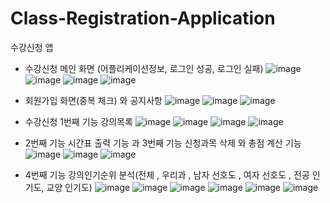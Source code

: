 # Class-Registration-Application
수강신청 앱

* 수강신청 메인 화면 (어플리케이션정보, 로그인 성공, 로그인 실패)
![image](https://user-images.githubusercontent.com/34269126/77844473-2ffed980-71e2-11ea-809c-69282508cdf7.png)
![image](https://user-images.githubusercontent.com/34269126/77844494-4efd6b80-71e2-11ea-9c95-77caab8c6e37.png)
![image](https://user-images.githubusercontent.com/34269126/77844503-5ae92d80-71e2-11ea-98bf-3f0a6989d1a7.png)
![image](https://user-images.githubusercontent.com/34269126/77844510-60467800-71e2-11ea-9b1c-d0270cc2fcd5.png)

* 회원가입 화면(중복 체크) 와 공지사항 
![image](https://user-images.githubusercontent.com/34269126/77844520-748a7500-71e2-11ea-8ad0-314c2319a4ce.png)
![image](https://user-images.githubusercontent.com/34269126/77844528-7bb18300-71e2-11ea-8f59-489f0f0b8719.png)
![image](https://user-images.githubusercontent.com/34269126/77844532-80763700-71e2-11ea-858b-6449ae2b474c.png)

* 수강신청 1번째 기능 강의목록 
![image](https://user-images.githubusercontent.com/34269126/77844534-8704ae80-71e2-11ea-807c-229feb899e7c.png)
![image](https://user-images.githubusercontent.com/34269126/77844541-8bc96280-71e2-11ea-94b6-d5e47adef965.png)
![image](https://user-images.githubusercontent.com/34269126/77844548-92f07080-71e2-11ea-9582-e77dd04a1bc3.png)
![image](https://user-images.githubusercontent.com/34269126/77844552-971c8e00-71e2-11ea-8985-ffee7970e251.png)

* 2번째 기능 시간표 출력 기능  과  3번째 기능 신청과목  삭제 와  총점 계산 기능
![image](https://user-images.githubusercontent.com/34269126/77844570-aef41200-71e2-11ea-9815-0658528d8f43.png)
![image](https://user-images.githubusercontent.com/34269126/77844574-b3202f80-71e2-11ea-8072-20175bc172da.png)
![image](https://user-images.githubusercontent.com/34269126/77844578-b9161080-71e2-11ea-83d1-65924023d575.png)

* 4번째 기능 강의인기순위 분석(전체 , 우리과 , 남자 선호도 , 여자 선호도 , 전공 인기도, 교양 인기도)
![image](https://user-images.githubusercontent.com/34269126/77844583-c501d280-71e2-11ea-9c28-acac33d1c519.png)
![image](https://user-images.githubusercontent.com/34269126/77844589-ccc17700-71e2-11ea-807a-3d0317cc3729.png)
![image](https://user-images.githubusercontent.com/34269126/77844595-d34fee80-71e2-11ea-8534-31115fec260b.png)
![image](https://user-images.githubusercontent.com/34269126/77844601-d945cf80-71e2-11ea-861d-b83331a1725e.png)
![image](https://user-images.githubusercontent.com/34269126/77844603-dd71ed00-71e2-11ea-8ae8-cb392b69a01f.png)
![image](https://user-images.githubusercontent.com/34269126/77844606-e2cf3780-71e2-11ea-980f-1c738a56e11a.png)

